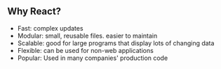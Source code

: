 ## Why React?
* Fast: complex updates
* Modular: small, reusable files. easier to maintain
* Scalable: good for large programs that display lots of changing data
* Flexible: can be used for non-web applications
* Popular: Used in many companies' production code

